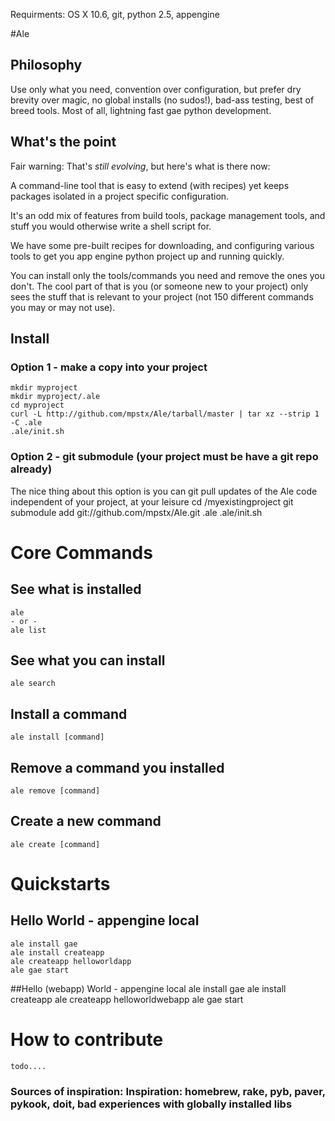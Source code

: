 Requirments:  OS X 10.6, git, python 2.5, appengine

#Ale
## Philosophy
Use only what you need, convention over configuration, but prefer dry brevity over magic, no global installs (no sudos!), bad-ass testing, best of breed tools.  Most of all, lightning fast gae python development.

## What's the point
Fair warning:  That's _still evolving_, but here's what is there now:

A command-line tool that is easy to extend (with recipes) yet keeps packages isolated in a project specific configuration.  

It's an odd mix of features from build tools, package management tools, and stuff you would otherwise write a shell script for.

We have some pre-built recipes for downloading, and configuring various tools to get you app engine python project up and 
running quickly.

You can install only the tools/commands you need and remove the ones you don't.  The cool part of that is you 
(or someone new to your project) only sees the stuff that is relevant to your project (not 150 different commands 
you may or may not use).

## Install
### Option 1 - make a copy into your project
    mkdir myproject
    mkdir myproject/.ale
    cd myproject
    curl -L http://github.com/mpstx/Ale/tarball/master | tar xz --strip 1 -C .ale
    .ale/init.sh

### Option 2 - git submodule (your project must be have a git repo already)
The nice thing about this option is you can git pull updates of the Ale code independent of your project, at your leisure
    cd /myexistingproject
    git submodule add git://github.com/mpstx/Ale.git .ale
    .ale/init.sh
    
# Core Commands
## See what is installed
    ale
    - or - 
    ale list
## See what you can install
    ale search
## Install a command
    ale install [command]
## Remove a command you installed
    ale remove [command]
## Create a new command
    ale create [command]
    
# Quickstarts
## Hello World - appengine local
    ale install gae
    ale install createapp
    ale createapp helloworldapp
    ale gae start

##Hello (webapp) World - appengine local
    ale install gae
    ale install createapp
    ale createapp helloworldwebapp
    ale gae start

# How to contribute
    todo....

### Sources of inspiration:  Inspiration: homebrew, rake, pyb, paver, pykook, doit, bad experiences with globally installed libs